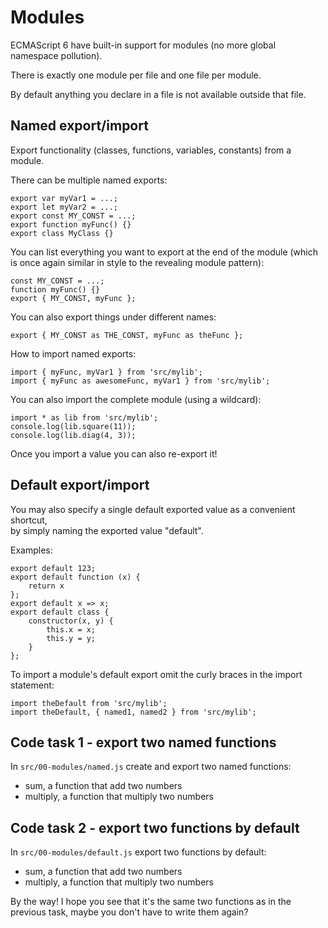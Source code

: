 # Modules

ECMAScript 6 have built-in support for modules (no more global namespace pollution).

There is exactly one module per file and one file per module. 

By default anything you declare in a file is not available outside that file. 

## Named export/import

Export functionality (classes, functions, variables, constants) from a module.

There can be multiple named exports:

```
export var myVar1 = ...;
export let myVar2 = ...;
export const MY_CONST = ...;
export function myFunc() {}
export class MyClass {}
```

You can list everything you want to export at the end of the module 
(which is once again similar in style to the revealing module pattern):

```
const MY_CONST = ...;
function myFunc() {}
export { MY_CONST, myFunc };
```

You can also export things under different names:

```
export { MY_CONST as THE_CONST, myFunc as theFunc };
```

How to import named exports:

```
import { myFunc, myVar1 } from 'src/mylib';
import { myFunc as awesomeFunc, myVar1 } from 'src/mylib';
```

You can also import the complete module (using a wildcard):

```
import * as lib from 'src/mylib';
console.log(lib.square(11));
console.log(lib.diag(4, 3));
```

Once you import a value you can also re-export it!

## Default export/import

You may also specify a single default exported value as a convenient shortcut,  
by simply naming the exported value "default".
 
Examples:

```
export default 123;
export default function (x) {
    return x
};
export default x => x;
export default class {
    constructor(x, y) {
        this.x = x;
        this.y = y;
    }
};
```

To import a module's default export omit the curly braces in the import statement:

```
import theDefault from 'src/mylib';
import theDefault, { named1, named2 } from 'src/mylib';
```

## Code task 1 - export two named functions

In `src/00-modules/named.js` create and export two named functions:
* sum, a function that add two numbers
* multiply, a function that multiply two numbers

## Code task 2 - export two functions by default

In `src/00-modules/default.js` export two functions by default:
* sum, a function that add two numbers
* multiply, a function that multiply two numbers

By the way! I hope you see that it's the same two functions as in the previous task,
maybe you don't have to write them again?
